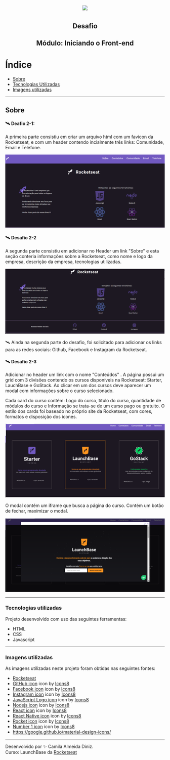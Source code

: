<h1 align="center">
  <img src ="https://camo.githubusercontent.com/268b1344409fac98c4eeda520482b6910c4ddcba/68747470733a2f2f73746f726167652e676f6f676c65617069732e636f6d2f676f6c64656e2d77696e642f626f6f7463616d702d6c61756e6368626173652f6c6f676f2e706e67" />
  <h2 align="center"> Desafio </h2>
  <h2 align="center"> Módulo: Iniciando o Front-end </h2>
<h1>

# Índice

- [Sobre](#-sobre)
- [Tecnologias Utilizadas](#-tecnologias-utilizadas)
- [Imagens utilizadas](#-imagens-utilizadas)

---

## Sobre

 #### 🛰  Deafio 2-1:
 A primeira parte consistiu em criar um arquivo html com um favicon da Rocketseat, e com um header contendo incialmente três links: Comunidade, Email e Telefone.

<img  src="images/readme/header.png" />

#### 🛰 Desafio 2-2
  A segunda parte consistiu em adicionar no Header um link "Sobre" e esta seção conteria informações sobre a Rocketseat, como nome e logo da empresa, descrição da empresa, tecnologias utilizadas.

<img  src="images/readme/about.png" />

🛰 Ainda na segunda parte do desafio, foi solicitado para adicionar os links para as redes sociais: Github, Facebook e Instagram da Rocketseat.

#### 🛰 Desafio 2-3
Adicionar no header um link com o nome "Conteúdos" . A página possui um grid com 3 divisões contendo os cursos disponíveis na Rocketseat: Starter, LauchBase e GoStack. Ao clicar em um dos cursos deve aparecer um modal com informações sobre o curso selecionado.

Cada card do curso contém: Logo do curso, título do curso, quantidade de módulos do curso e Informação se trata-se de um curso pago ou gratuito. O estilo dos cards foi baseado no próprio site da Rocketseat, com cores, formatos e disposição dos ícones.

<img  src="images/readme/cursos.png" />

O modal contém um iframe que busca a página do curso. Contém um botão de fechar, maximizar o modal.

<img  src="images/readme/modal.png" />


---

### Tecnologias utilizadas
Projeto desenvolvido com uso das seguintes ferramentas:
- HTML
- CSS
- Javascript

---

### Imagens utilizadas
As imagens utilizadas neste projeto foram obtidas nas seguintes fontes:

- [Rocketseat](https://rocketseat.com.br/)
 - <a target="_blank" href="https://icons8.com/icons/set/github">GitHub icon</a> icon by <a target="_blank" href="https://icons8.com">Icons8</a>
 - <a target="_blank" href="https://icons8.com/icons/set/facebook-new">Facebook icon</a> icon by <a target="_blank" href="https://icons8.com">Icons8</a>
 - <a target="_blank" href="https://icons8.com/icons/set/instagram-new">Instagram icon</a> icon by <a target="_blank" href="https://icons8.com">Icons8</a>
 - <a target="_blank" href="https://icons8.com/icons/set/javascript-logo">JavaScript Logo icon</a> icon by <a target="_blank" href="https://icons8.com">Icons8</a>
 - <a target="_blank" href="https://icons8.com/icons/set/nodejs">Nodejs icon</a> icon by <a target="_blank" href="https://icons8.com">Icons8</a>
 - <a target="_blank" href="https://icons8.com/icons/set/react">React icon</a> icon by <a target="_blank" href="https://icons8.com">Icons8</a>
 - <a target="_blank" href="https://icons8.com/icons/set/react-native">React Native icon</a> icon by <a target="_blank" href="https://icons8.com">Icons8</a>
 - <a target="_blank" href="https://icons8.com/icons/set/rocket">Rocket icon</a> icon by <a target="_blank" href="https://icons8.com">Icons8</a>
 - <a target="_blank" href="https://icons8.com/icons/set/1-c">Number 1 icon</a> icon by <a target="_blank" href="https://icons8.com">Icons8</a>
 - https://google.github.io/material-design-icons/
 

---
Desenvolvido por ✨ Camila Almeida Diniz.
<br/>
Curso: LaunchBase da [Rocketseat](https://rocketseat.com.br/)